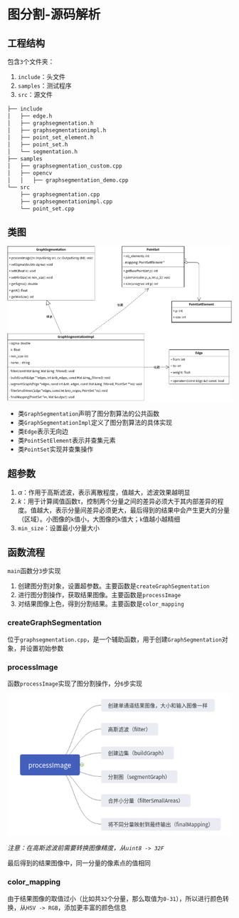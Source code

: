 
# 图分割-源码解析

## 工程结构

包含`3`个文件夹：

1. `include`：头文件
2. `samples`：测试程序
3. `src`：源文件

```
├── include
│   ├── edge.h
│   ├── graphsegmentation.h
│   ├── graphsegmentationimpl.h
│   ├── point_set_element.h
│   ├── point_set.h
│   └── segmentation.h
├── samples
│   ├── graphsegmentation_custom.cpp
│   ├── opencv
│   │   ├── graphsegmentation_demo.cpp
└── src
    ├── graphsegmentation.cpp
    ├── graphsegmentationimpl.cpp
    └── point_set.cpp
```

## 类图

![](./imgs/类图.png)

* 类`GraphSegmentation`声明了图分割算法的公共函数
* 类`GraphSegmentationImpl`定义了图分割算法的具体实现
* 类`Edge`表示无向边
* 类`PointSetElement`表示并查集元素
* 类`PointSet`实现并查集操作

## 超参数

1. $\alpha$：作用于高斯滤波，表示离散程度，值越大，滤波效果越明显
2. $k$：用于计算阈值函数τ，控制两个分量之间的差异必须大于其内部差异的程度。值越大，表示分量间差异必须更大，最后得到的结果中会产生更大的分量（区域）。小图像的`k`值小，大图像的`k`值大；`k`值越小越精细
3. `min_size`：设置最小分量大小

## 函数流程

`main`函数分`3`步实现

1. 创建图分割对象，设置超参数。主要函数是`createGraphSegmentation`
2. 进行图分割操作，获取结果图像。主要函数是`processImage`
3. 对结果图像上色，得到分割结果。主要函数是`color_mapping`

### createGraphSegmentation

位于`graphsegmentation.cpp`，是一个辅助函数，用于创建`GraphSegmentation`对象，并设置初始参数

### processImage

函数`processImage`实现了图分割操作，分`6`步实现

![](./imgs/processImage.png)

*注意：在高斯滤波前需要转换图像精度，从`uint8 -> 32F`*

最后得到的结果图像中，同一分量的像素点的值相同

### color_mapping

由于结果图像的取值过小（比如共`32`个分量，那么取值为`0-31`），所以进行颜色转换，从`HSV -> RGB`，添加更丰富的颜色信息
